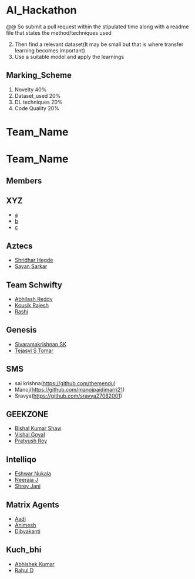 # AI_Hackathon

@@ So submit a pull request within the stipulated time along with a readme file that states the method/techniques used 

2. Then find a relevant dataset(It may be small but that is where transfer learning becomes important)
3. Use a suitable model and apply the learnings

## Marking_Scheme
1. Novelty       40%
2. Dataset_used  20%
3. DL techniques 20%
4. Code Quality  20%



# Team_Name 
# Team_Name
## Members


## XYZ
- [a](https://github.com/a)
- [b](https://github.com/b)
- [c](https://github.com/c)

## Aztecs
- [Shridhar Hegde](https://github.com/shridharrhegde)
- [Sayan Sarkar](https://github.com/alpha99991)


## Team Schwifty
- [Abhilash Reddy](https://github.com/abhilashreddys)
- [Kousik Rajesh](https://github.com/kousikr26)
- [Rashi](https://github.com/kousikr26)

## Genesis
- [Sivaramakrishnan SK](https://github.com/sk124)
- [Tejasvi S Tomar](https://github.com/tejasvi)

## SMS
- sai krishna(https://github.com/themendu)
- Manoj(https://github.com/manojpaidimarri21)
- Sravya(https://github.com/sravya27082001)

## GEEKZONE
- [Bishal Kumar Shaw](https://github.com/bishal1212)
- [Vishal Goyal](https://github.com/b)
- [Pratyush Roy](https://github.com/c)

## Intelliqo
- [Eshwar Nukala](https://github.com/eshwar28)
- [Neeraja J](https://github.com/jayne228)
- [Shrey Jani](https://github.com/jani-boop)

## Matrix Agents
- [Aadi](https://github.com/aadig15)
- [Animesh](https://github.com/animeshrdso)
- [Dibyakanti](https://github.com/Dibyakanti)

## Kuch_bhi
- [Abhishek Kumar](https://github.com/abhishek18f)
- [Rahul D](https://github.com/chindimaga)
